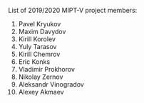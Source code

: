 List of 2019/2020 MIPT-V project members:
1. Pavel Kryukov
2. Maxim Davydov
3. Kirill Korolev
4. Yuly Tarasov
5. Kirill Chemrov
6. Eric Konks
7. Vladimir Prokhorov
8. Nikolay Zernov
9. Aleksandr Vinogradov
10. Alexey Akmaev
